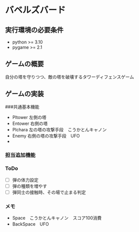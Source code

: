 # バベルズバード
## 実行環境の必要条件
* python >= 3.10
* pygame >= 2.1

## ゲームの概要
自分の塔を守りつつ、敵の塔を破壊するタワーディフェンスゲーム

## ゲームの実装
###共通基本機能
* Pltower 左側の塔
* Entower 右側の塔
* Plchara 左の塔の攻撃手段　こうかとんキャノン
* Enemy 右側の塔の攻撃手段　UFO
* 
### 担当追加機能
### ToDo
- [ ] 弾の体力設定
- [ ] 弾の種類を増やす
- [ ] 弾同士の接触時、その場で止まる判定
### メモ
* Space　こうかとんキャノン　スコア100消費
* BackSpace　UFO
